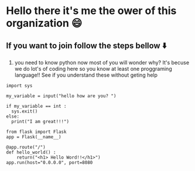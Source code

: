 # Hello there it's me the ower of this organization 😄

## If you want to join follow the steps bellow ⬇️

1. you need to know python now most of you will wonder why? It's becuse we do lot's of coding here so you know at least one proggraming language!!
See if you understand these without geting help

```python3
import sys 

my_variable = input("hello how are you? ")

if my_variable == int :
  sys.exit()
else:
  print("I am great!!!")

```


```python3
from flask import Flask
app = Flask(__name__) 

@app.route("/")
def hello_world() :
    return("<h1> Hello Word!!</h1>")
app.run(host="0.0.0.0", port=8080


```
